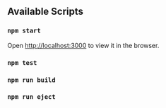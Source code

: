 
## Available Scripts
### `npm start`
Open [http://localhost:3000](http://localhost:3000) to view it in the browser.

### `npm test`

### `npm run build`

### `npm run eject`
